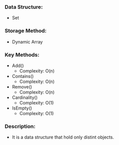 ### Data Structure: 
+ Set
### Storage Method: 
+ Dynamic Array
### Key Methods:
+ Add()  
	+ Complexity: O(n)
+ Contains()
	+ Complexity: O(n)
+ Remove()
	+ Complexity: O(n)
+ Cardinality()
	+ Complexity: O(1)
+ IsEmpty()
	+ Complexity: O(1)

### Description: 
+ It is a data structure that hold
only distint objects.
